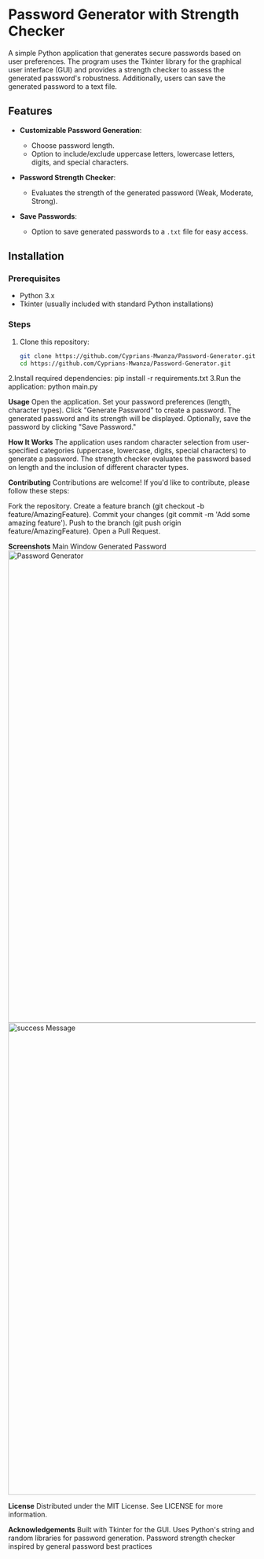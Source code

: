 # Password Generator with Strength Checker

A simple Python application that generates secure passwords based on user preferences. The program uses the Tkinter library for the graphical user interface (GUI) and provides a strength checker to assess the generated password's robustness. Additionally, users can save the generated password to a text file.

## Features

- **Customizable Password Generation**: 
  - Choose password length.
  - Option to include/exclude uppercase letters, lowercase letters, digits, and special characters.
  
- **Password Strength Checker**: 
  - Evaluates the strength of the generated password (Weak, Moderate, Strong).
  
- **Save Passwords**: 
  - Option to save generated passwords to a `.txt` file for easy access.

## Installation

### Prerequisites

- Python 3.x
- Tkinter (usually included with standard Python installations)

### Steps

1. Clone this repository:
   ```bash
   git clone https://github.com/Cyprians-Mwanza/Password-Generator.git
   cd https://github.com/Cyprians-Mwanza/Password-Generator.git
2.Install required dependencies:
pip install -r requirements.txt
3.Run the application:
python main.py

**Usage**
Open the application.
Set your password preferences (length, character types).
Click "Generate Password" to create a password.
The generated password and its strength will be displayed.
Optionally, save the password by clicking "Save Password."

**How It Works**
The application uses random character selection from user-specified categories (uppercase, lowercase, digits, special characters) to generate a password. The strength checker evaluates the password based on length and the inclusion of different character types.

**Contributing**
Contributions are welcome! If you'd like to contribute, please follow these steps:

Fork the repository.
Create a feature branch (git checkout -b feature/AmazingFeature).
Commit your changes (git commit -m 'Add some amazing feature').
Push to the branch (git push origin feature/AmazingFeature).
Open a Pull Request.


**Screenshots**
Main Window	Generated Password
<img width="960" alt="Password Generator" src="https://github.com/user-attachments/assets/272aed69-2931-4717-9c55-2edf0f23b6ea">
<img width="960" alt="success Message" src="https://github.com/user-attachments/assets/0dee4740-ab94-4084-a352-11ce9ee425cf">


**License**
Distributed under the MIT License. See LICENSE for more information.

**Acknowledgements**
Built with Tkinter for the GUI.
Uses Python's string and random libraries for password generation.
Password strength checker inspired by general password best practices


